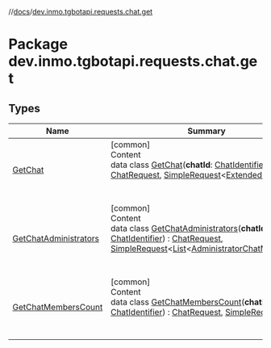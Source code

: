 //[docs](../../index.md)/[dev.inmo.tgbotapi.requests.chat.get](index.md)



# Package dev.inmo.tgbotapi.requests.chat.get  


## Types  
  
|  Name |  Summary | 
|---|---|
| <a name="dev.inmo.tgbotapi.requests.chat.get/GetChat///PointingToDeclaration/"></a>[GetChat](-get-chat/index.md)| <a name="dev.inmo.tgbotapi.requests.chat.get/GetChat///PointingToDeclaration/"></a>[common]  <br>Content  <br>data class [GetChat](-get-chat/index.md)(**chatId**: [ChatIdentifier](../dev.inmo.tgbotapi.types/-chat-identifier/index.md)) : [ChatRequest](../dev.inmo.tgbotapi.CommonAbstracts.types/-chat-request/index.md), [SimpleRequest](../dev.inmo.tgbotapi.requests.abstracts/-simple-request/index.md)<[ExtendedChat](../dev.inmo.tgbotapi.types.chat.abstracts.extended/-extended-chat/index.md)>   <br><br><br>|
| <a name="dev.inmo.tgbotapi.requests.chat.get/GetChatAdministrators///PointingToDeclaration/"></a>[GetChatAdministrators](-get-chat-administrators/index.md)| <a name="dev.inmo.tgbotapi.requests.chat.get/GetChatAdministrators///PointingToDeclaration/"></a>[common]  <br>Content  <br>data class [GetChatAdministrators](-get-chat-administrators/index.md)(**chatId**: [ChatIdentifier](../dev.inmo.tgbotapi.types/-chat-identifier/index.md)) : [ChatRequest](../dev.inmo.tgbotapi.CommonAbstracts.types/-chat-request/index.md), [SimpleRequest](../dev.inmo.tgbotapi.requests.abstracts/-simple-request/index.md)<[List](https://kotlinlang.org/api/latest/jvm/stdlib/kotlin.collections/-list/index.html)<[AdministratorChatMember](../dev.inmo.tgbotapi.types.ChatMember.abstracts/-administrator-chat-member/index.md)>>   <br><br><br>|
| <a name="dev.inmo.tgbotapi.requests.chat.get/GetChatMembersCount///PointingToDeclaration/"></a>[GetChatMembersCount](-get-chat-members-count/index.md)| <a name="dev.inmo.tgbotapi.requests.chat.get/GetChatMembersCount///PointingToDeclaration/"></a>[common]  <br>Content  <br>data class [GetChatMembersCount](-get-chat-members-count/index.md)(**chatId**: [ChatIdentifier](../dev.inmo.tgbotapi.types/-chat-identifier/index.md)) : [ChatRequest](../dev.inmo.tgbotapi.CommonAbstracts.types/-chat-request/index.md), [SimpleRequest](../dev.inmo.tgbotapi.requests.abstracts/-simple-request/index.md)<[Int](https://kotlinlang.org/api/latest/jvm/stdlib/kotlin/-int/index.html)>   <br><br><br>|

